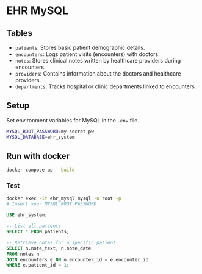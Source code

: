 # EHR MySQL

## Tables

- `patients`: Stores basic patient demographic details.
- `encounters`: Logs patient visits (encounters) with doctors.
- `notes`: Stores clinical notes written by healthcare providers during encounters.
- `providers`: Contains information about the doctors and healthcare providers.
- `departments`: Tracks hospital or clinic departments linked to encounters.


## Setup

Set environment variables for MySQL in the `.env` file.
```bash
MYSQL_ROOT_PASSWORD=my-secret-pw
MYSQL_DATABASE=ehr_system
```

## Run with docker

```bash
docker-compose up --build
```

### Test

```bash
docker exec -it ehr_mysql mysql -u root -p
# Insert your MYSQL_ROOT_PASSWORD
```

```sql
USE ehr_system;

-- List all patients
SELECT * FROM patients;

-- Retrieve notes for a specific patient
SELECT n.note_text, n.note_date
FROM notes n
JOIN encounters e ON n.encounter_id = e.encounter_id
WHERE e.patient_id = 1;
```